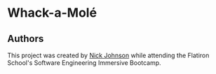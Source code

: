 # Whack-a-Molé

## Authors
This project was created by [Nick Johnson](https://github.com/bricknet1) while attending the Flatiron School's Software Engineering Immersive Bootcamp.